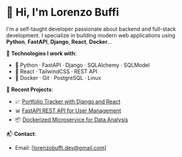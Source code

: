 # 👋 Hi, I'm Lorenzo Buffi

I'm a self-taught developer passionate about backend and full-stack development.
I specialize in building modern web applications using **Python**, **FastAPI**, **Django**, **React**, **Docker**...

🎯 **Technologies I work with**:
- 🔹 Python · FastAPI · Django · SQLAlchemy · SQLModel
- 🔹 React · TailwindCSS · REST API
- 🔹 Docker · Git · PostgreSQL · Linux

  
🚀 **Recent Projects**:
- 📈 [Portfolio Tracker with Django and React](link-to-project)
- 📊 [FastAPI REST API for User Management](link-to-project)
- 📦 [Dockerized Microservice for Data Analysis](link-to-project)


📬 **Contact**:
- Email: [lorenzobuffi.dev@gmail.com]
<!--
**lorenzobuffi/lorenzobuffi** is a ✨ _special_ ✨ repository because its `README.md` (this file) appears on your GitHub profile.

Here are some ideas to get you started:

- 🔭 I’m currently working on ...
- 🌱 I’m currently learning ...
- 👯 I’m looking to collaborate on ...
- 🤔 I’m looking for help with ...
- 💬 Ask me about ...
- 📫 How to reach me: ...
- 😄 Pronouns: ...
- ⚡ Fun fact: ...
-->
